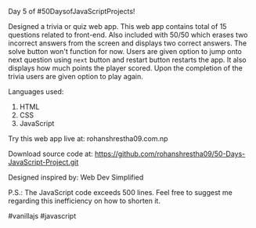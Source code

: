 Day 5 of #50DaysofJavaScriptProjects!

Designed a trivia or quiz web app. This web app contains total of 15 questions related to front-end. Also included with 50/50 which erases two incorrect answers from the screen and displays two correct answers. The solve button won't function for now. Users are given option to jump onto next question using `next` button and restart button restarts the app. It also displays how much points the player scored. Upon the completion of the trivia users are given option to play again.

Languages used:
1. HTML
2. CSS
3. JavaScript

Try this web app live at: rohanshrestha09.com.np

Download source code at: https://github.com/rohanshrestha09/50-Days-JavaScript-Project.git

Designed inspired by: Web Dev Simplified

P.S.: The JavaScript code exceeds 500 lines. Feel free to suggest me regarding this inefficiency on how to shorten it.

#vanillajs #javascript
